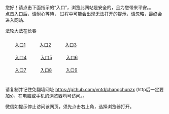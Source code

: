 您好！请点击下面指示的“入口”，浏览此网站是安全的，且为您带来平安。。 <br/>
点击入口后，请耐心等待， 过程中可能会出现无法打开的提示，请忽略，最终会进入网站. </br>

法轮大法在长春<br/>
<div style="padding:10px"><a style="margin:20px" target="_blank" href="https://d2gjq4ahl4wq2x.cloudfront.net/2Qpsp?myhcoagj" id="ccLink1" rel="nofollow">入口1</a> <a target="_blank" style="margin:20px" href="https://d1r5mzhipypbnn.cloudfront.net/2Qpsp?gtpquiiw" id="ccLink2" rel="nofollow">入口2</a> <a style="margin:20px" target="_blank" href="https://d21xcr5ciyi5t8.cloudfront.net/2Qpsp?xfqoca" id="ccLink3" rel="nofollow">入口3</a></div>

<div style="padding:10px" ><a style="margin:20px" target="_blank" href="https://d2gjq4ahl4wq2x.cloudfront.net/2Qpsp?myhcoagj" id="ccLink4" rel="nofollow">入口4</a> <a style="margin:20px" href="https://d1r5mzhipypbnn.cloudfront.net/2Qpsp?gtpquiiw" target="_blank" id="ccLink5" rel="nofollow">入口5</a> <a style="margin:20px" href="https://d21xcr5ciyi5t8.cloudfront.net/2Qpsp?xfqoca" target="_blank" id="ccLink6" rel="nofollow">入口6</a></div>

<div style="padding:10px"><a style="margin:20px" target="_blank" href="https://d2gjq4ahl4wq2x.cloudfront.net/2Qpsp?myhcoagj" id="ccLink7" rel="nofollow">入口7</a> <a style="margin:20px" href="https://d1r5mzhipypbnn.cloudfront.net/2Qpsp?gtpquiiw" target="_blank" id="ccLink8" rel="nofollow">入口8</a> <a style="margin:20px" target="_blank" href="https://d21xcr5ciyi5t8.cloudfront.net/2Qpsp?xfqoca" id="ccLink9" rel="nofollow">入口9</a></div>

<br/>



请复制并记住免翻墙网址 https://github.com/yntd/changchunzx (http后一定要加s)，在电脑或手机的浏览器均可访问。。<br/>

微信如提示停止访问该网页，须先点击右上角，选择浏览器打开。
